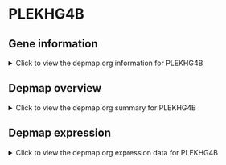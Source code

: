 <h1>PLEKHG4B</h1>

<h2>Gene information</h2>
<details>
  <summary>Click to view the depmap.org information for PLEKHG4B</summary>
  <iframe src="https://depmap.org/portal/gene/PLEKHG4B?tab=about" style="border:none;width:100%;height:800px"></iframe>
</details>

<h2>Depmap overview</h2>
<details>
  <summary>Click to view the depmap.org summary for PLEKHG4B</summary>
  <iframe src="https://depmap.org/portal/gene/PLEKHG4B?tab=overview" style="border:none;width:100%;height:800px"></iframe>
</details>

<h2>Depmap expression</h2>
<details>
  <summary>Click to view the depmap.org expression data for PLEKHG4B</summary>
  <iframe src="https://depmap.org/portal/gene/PLEKHG4B?tab=characterization" style="border:none;width:100%;height:800px"></iframe>
</details>


<!--
<h2>Reactome Pathway diagram</h2>
PNAME
-->


